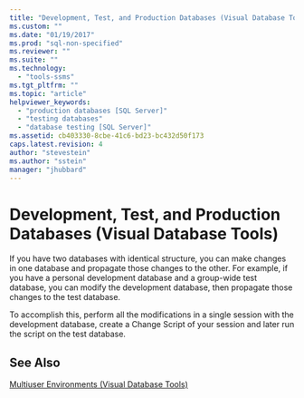 ```yaml
---
title: "Development, Test, and Production Databases (Visual Database Tools) | Microsoft Docs"
ms.custom: ""
ms.date: "01/19/2017"
ms.prod: "sql-non-specified"
ms.reviewer: ""
ms.suite: ""
ms.technology: 
  - "tools-ssms"
ms.tgt_pltfrm: ""
ms.topic: "article"
helpviewer_keywords: 
  - "production databases [SQL Server]"
  - "testing databases"
  - "database testing [SQL Server]"
ms.assetid: cb403330-8cbe-41c6-bd23-bc432d50f173
caps.latest.revision: 4
author: "stevestein"
ms.author: "sstein"
manager: "jhubbard"
---
```

# Development, Test, and Production Databases (Visual Database Tools)
If you have two databases with identical structure, you can make changes in one database and propagate those changes to the other. For example, if you have a personal development database and a group-wide test database, you can modify the development database, then propagate those changes to the test database.  
  
To accomplish this, perform all the modifications in a single session with the development database, create a Change Script of your session and later run the script on the test database.  
  
## See Also  
[Multiuser Environments &#40;Visual Database Tools&#41;](../../ssms/visual-db-tools/multiuser-environments-visual-database-tools.md)  
  
